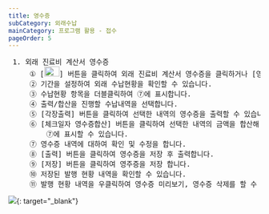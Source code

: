 ```yaml
---
title: 영수증
subCategory: 외래수납
mainCategory: 프로그램 활용 - 접수
pageOrder: 5
---
```

<pre>
 <t2><bold>1. 외래 진료비 계산서 영수증</bold></t2>
     ① [<img src="/images/{{page.url}}_1.png"  width="30" height="20">] 버튼을 클릭하여 외래 진료비 계산서 영수증을 클릭하거나 [영수증] 버튼을 클릭합니다.         
     ② 기간을 설정하여 외래 수납현황을 확인할 수 있습니다.
     ③ 수납현황 항목을 더블클릭하여 ⑦에 표시합니다.
     ④ 출력/합산을 진행할 수납내역을 선택합니다.
     ⑤ [각장출력] 버튼을 클릭하여 선택한 내역의 영수증을 출력할 수 있습니다.
     ⑥ [체크일자 영수증합산] 버튼을 클릭하여 선택한 내역의 금액을 합산해
         ⑦에 표시할 수 있습니다.
     ⑦ 영수증 내역에 대하여 확인 및 수정을 합니다.
     ⑧ [출력] 버튼을 클릭하여 영수증을 저장 후 출력합니다.
     ⑨ [저장] 버튼을 클릭하여 영주증을 저장 합니다.
     ⑩ 저장된 발행 현황 내역을 확인할 수 있습니다.
     ⑪ 발행 현황 내역을 우클릭하여 영수증 미리보기, 영수증 삭제를 할 수 있습니다. 
</pre>

[![](/images/{{page.url}}_2.png)](/images/{{page.url}}_2.png){: target="_blank"}